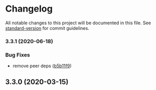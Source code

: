 # Changelog

All notable changes to this project will be documented in this file. See [standard-version](https://github.com/conventional-changelog/standard-version) for commit guidelines.

### 3.3.1 (2020-06-18)

### Bug Fixes

- remove peer deps ([b5b11f9](https://github.com/datorama/akita/commit/b5b11f94ed7ba506ff30e18da9f3778eb52dc14e))

## 3.3.0 (2020-03-15)
